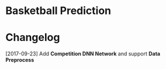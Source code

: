# Basketball Prediction

# Changelog
[2017-09-23] Add **Competition DNN Network** and support **Data Preprocess**
